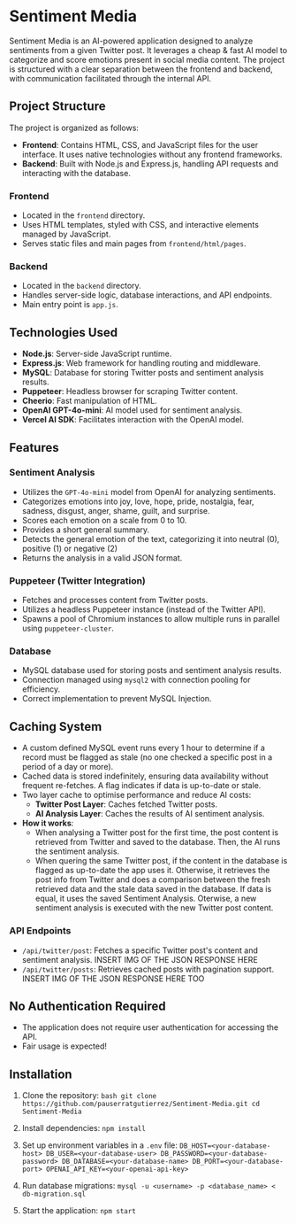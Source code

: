 # Sentiment Media

Sentiment Media is an AI-powered application designed to analyze sentiments from a given Twitter post. It leverages a cheap & fast AI model to categorize and score emotions present in social media content. The project is structured with a clear separation between the frontend and backend, with communication facilitated through the internal API.

## Project Structure

The project is organized as follows:
- **Frontend**: Contains HTML, CSS, and JavaScript files for the user interface. It uses native technologies without any frontend frameworks.
- **Backend**: Built with Node.js and Express.js, handling API requests and interacting with the database.

### Frontend
- Located in the `frontend` directory.
- Uses HTML templates, styled with CSS, and interactive elements managed by JavaScript.
- Serves static files and main pages from `frontend/html/pages`.

### Backend
- Located in the `backend` directory.
- Handles server-side logic, database interactions, and API endpoints.
- Main entry point is `app.js`.

## Technologies Used

- **Node.js**: Server-side JavaScript runtime.
- **Express.js**: Web framework for handling routing and middleware.
- **MySQL**: Database for storing Twitter posts and sentiment analysis results.
- **Puppeteer**: Headless browser for scraping Twitter content.
- **Cheerio**: Fast manipulation of HTML.
- **OpenAI GPT-4o-mini**: AI model used for sentiment analysis.
- **Vercel AI SDK**: Facilitates interaction with the OpenAI model.

## Features

### Sentiment Analysis
- Utilizes the `GPT-4o-mini` model from OpenAI for analyzing sentiments.
- Categorizes emotions into joy, love, hope, pride, nostalgia, fear, sadness, disgust, anger, shame, guilt, and surprise.
- Scores each emotion on a scale from 0 to 10.
- Provides a short general summary.
- Detects the general emotion of the text, categorizing it into neutral (0), positive (1) or negative (2)
- Returns the analysis in a valid JSON format.

### Puppeteer (Twitter Integration)
- Fetches and processes content from Twitter posts.
- Utilizes a headless Puppeteer instance (instead of the Twitter API).
- Spawns a pool of Chromium instances to allow multiple runs in parallel using `puppeteer-cluster`.

### Database
- MySQL database used for storing posts and sentiment analysis results.
- Connection managed using `mysql2` with connection pooling for efficiency.
- Correct implementation to prevent MySQL Injection.

## Caching System
- A custom defined MySQL event runs every 1 hour to determine if a record must be flagged as stale (no one checked a specific post in a period of a day or more).
- Cached data is stored indefinitely, ensuring data availability without frequent re-fetches. A flag indicates if data is up-to-date or stale.
- Two layer cache to optimise performance and reduce AI costs:
  - **Twitter Post Layer**: Caches fetched Twitter posts.
  - **AI Analysis Layer**: Caches the results of AI sentiment analysis.
- **How it works**:
  - When analysing a Twitter post for the first time, the post content is retrieved from Twitter and saved to the database. Then, the AI runs the sentiment analysis.
  - When quering the same Twitter post, if the content in the database is flagged as up-to-date the app uses it. Otherwise, it retrieves the post info from Twitter and does a comparison between the fresh retrieved data and the stale data saved in the database. If data is equal, it uses the saved Sentiment Analysis. Oterwise, a new sentiment analysis is executed with the new Twitter post content.

### API Endpoints
- `/api/twitter/post`: Fetches a specific Twitter post's content and sentiment analysis.
INSERT IMG OF THE JSON RESPONSE HERE
- `/api/twitter/posts`: Retrieves cached posts with pagination support.
INSERT IMG OF THE JSON RESPONSE HERE TOO

## No Authentication Required
- The application does not require user authentication for accessing the API.
- Fair usage is expected!

## Installation

1. Clone the repository:
  `bash
  git clone https://github.com/pauserratgutierrez/Sentiment-Media.git
  cd Sentiment-Media`

2. Install dependencies:
  `npm install`

3. Set up environment variables in a `.env` file:
  `DB_HOST=<your-database-host>
  DB_USER=<your-database-user>
  DB_PASSWORD=<your-database-password>
  DB_DATABASE=<your-database-name>
  DB_PORT=<your-database-port>
  OPENAI_API_KEY=<your-openai-api-key>`

4. Run database migrations:
  `mysql -u <username> -p <database_name> < db-migration.sql`

5. Start the application:
  `npm start`